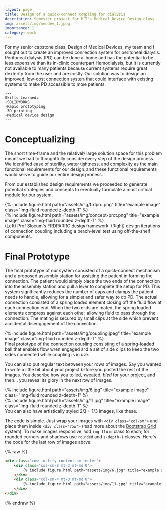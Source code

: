 ```yaml
---
layout: page
title: Design of a quick-connect coupling for dialysis
description: Semester project for MIT's Medical Device Design class
img: assets/img/meddev_1.jpeg
importance: 1
category: work
---
```


For my senior capstone class, Design of Medical Devices, my team and I sought out to create an improved connection system for peritoneal dialysis. Peritoneal dialysis (PD) can be done at home and has the potential to be less expensive than its in-clinic counterpart Hemodialysis, but it is currently not available to many patients because current systems require great dexterity from the user and are costly. Our solution was to design an improved, low-cost connection system that could interface with existing systems to make PD accessible to more patients.

    ---
    Skills Learned:
    -SOLIDWORKS
    -Rapid prototyping
    -3D printing
    -Medical device design
    ---

# Conceptualizing

The short time-frame and the relatively large solution space for this problem meant we had to thoughtfully consider every step of the design process. We identified ease of sterility, water tightness, and complexity as the main functional requirements for our design, and these functional requirements would serve to guide our entire design process. 

From our established design requirements we proceeded to generate potential strategies and concepts to eventually formulate a most critical module for our system.


<div class="row">
    <div class="col-sm mt-2 mt-md-0">
        {% include figure.html path="assets/img/frdprc.png" title="example image" class="img-fluid rounded z-depth-1" %}
    </div>
    <div class="col-sm mt-5 mt-md-">
        {% include figure.html path="assets/img/concept-prot.png" title="example image" class="img-fluid rounded z-depth-1" %}
    </div>
</div>
<div class="caption">
    (Left) Prof Slocum's FRDPARRC design framework. (Right) design iterations of connection coupling including a bench-level test using off-the-shelf components.
</div>

# Final Prototype

The final prototype of our system consisted of a quick-connect mechanism and a proposed assembly station for assisting the patient in forming the connection. The patient would simply place the two ends of the connection into the assembly station and pull a lever to complete the setup for PD. This system significantly reduces the number of caps and clamps the patient needs to handle, allowing for a simpler and safer way to do PD. The actual connection consisted of a spring loaded element closing off the fluid flow at each connection end. When the two ends are mated, the spring loaded elements compress against each other, allowing fluid to pass through the connection. The mating is secured by small clips at the side which prevent accidental disengagement of the connection.




<div class="row">
    <div class="col-sm mt-3 mt-md-0">
        {% include figure.html path="assets/img/coupling.jpeg" title="example image" class="img-fluid rounded z-depth-1" %}
    </div>
</div>
<div class="caption">
    FInal prototype of the connection coupling consisting of a spring-loaded ball that enables flow wren engaged and a set of side clips to keep the two sides connected while coupling is in use.
</div>

You can also put regular text between your rows of images.
Say you wanted to write a little bit about your project before you posted the rest of the images.
You describe how you toiled, sweated, *bled* for your project, and then... you reveal its glory in the next row of images.


<div class="row justify-content-sm-center">
    <div class="col-sm-8 mt-3 mt-md-0">
        {% include figure.html path="assets/img/6.jpg" title="example image" class="img-fluid rounded z-depth-1" %}
    </div>
    <div class="col-sm-4 mt-3 mt-md-0">
        {% include figure.html path="assets/img/11.jpg" title="example image" class="img-fluid rounded z-depth-1" %}
    </div>
</div>
<div class="caption">
    You can also have artistically styled 2/3 + 1/3 images, like these.
</div>


The code is simple.
Just wrap your images with `<div class="col-sm">` and place them inside `<div class="row">` (read more about the <a href="https://getbootstrap.com/docs/4.4/layout/grid/">Bootstrap Grid</a> system).
To make images responsive, add `img-fluid` class to each; for rounded corners and shadows use `rounded` and `z-depth-1` classes.
Here's the code for the last row of images above:

{% raw %}
```html
<div class="row justify-content-sm-center">
    <div class="col-sm-8 mt-3 mt-md-0">
        {% include figure.html path="assets/img/6.jpg" title="example image" class="img-fluid rounded z-depth-1" %}
    </div>
    <div class="col-sm-4 mt-3 mt-md-0">
        {% include figure.html path="assets/img/11.jpg" title="example image" class="img-fluid rounded z-depth-1" %}
    </div>
</div>
```
{% endraw %}
